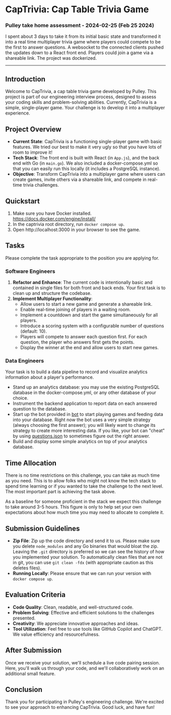 # CapTrivia: Cap Table Trivia Game

### Pulley take home assessment - 2024-02-25 (Feb 25 2024)
I spent about 3 days to take it from its initial basic state and transformed it into a real time multiplayer trivia game where players could compete to be the first to answer questions. A websocket to the connected clients pushed the updates down to a React front end. Players could join a game via a shareable link. The project was dockerized.

***

## Introduction
Welcome to CapTrivia, a cap table trivia game developed by Pulley. This project is part of our engineering interview process, designed to assess your coding skills and problem-solving abilities. Currently, CapTrivia is a simple, single-player game. Your challenge is to develop it into a multiplayer experience.

## Project Overview
- **Current State**: CapTrivia is a functioning single-player game with basic features. We tried our best to make it very ugly so that you have lots of room to improve it!
- **Tech Stack**: The front end is built with React (in `App.js`), and the back end with Go (in `main.go`). We also included a docker-compose.yml so that you can easily run this locally (it includes a PostgreSQL instance).
- **Objective**: Transform CapTrivia into a multiplayer game where users can create games, invite others via a shareable link, and compete in real-time trivia challenges.

## Quickstart

1. Make sure you have Docker installed. https://docs.docker.com/engine/install/
2. In the captrivia root directory, run `docker compose up`.
3. Open http://localhost:3000 in your browser to see the game.

## Tasks
Please complete the task appropriate to the position you are applying for.

### Software Engineers
1. **Refactor and Enhance**: The current code is intentionally basic and contained in single files for both front and back ends. Your first task is to clean up and structure the codebase.
2. **Implement Multiplayer Functionality**: 
    - Allow users to start a new game and generate a shareable link.
    - Enable real-time joining of players in a waiting room.
    - Implement a countdown and start the game simultaneously for all players.
    - Introduce a scoring system with a configurable number of questions (default: 10).
    - Players will compete to answer each question first. For each question, the player who answers first gets the points.
    - Display the winner at the end and allow users to start new games.

### Data Engineers
Your task is to build a data pipeline to record and visualize analytics information about a player's performance.
  - Stand up an analytics database: you may use the existing PostgreSQL database in the docker-compose.yml, or any other database of your choice.
  - Instrument the backend application to report data on each answered question to the database.
  - Start up the bot provided in [bot](bot) to start playing games and feeding data into your database.  Right now the bot uses a very simple strategy (always choosing the first answer); you will likely want to change its strategy to create more interesting data.  If you like, your bot can "cheat" by using [questions.json](backend/questions.json) to sometimes figure out the right answer.
  - Build and display some simple analytics on top of your analytics database.


## Time Allocation
There is no time restrictions on this challenge, you can take as much time as you need. This is to allow folks who might not know the tech stack to spend time learning or if you wanted to take the challenge to the next level. The most important part is achieving the task above.

As a baseline for someone proficient in the stack we expect this challenge to take around 3-5 hours. This figure is only to help set your own expectations about how much time you may need to allocate to complete it.

## Submission Guidelines
- **Zip File**: Zip up the code directory and send it to us. Please make sure you delete `node_modules` and any Go binaries that would bloat the zip. Leaving the `.git` directory is preferred so we can see the history of how you implemented your solution. To automatically clean files that are not in git, you can use `git clean -fdx` (with appropriate caution as this deletes files).
- **Running Locally**: Please ensure that we can run your version with `docker compose up`.

## Evaluation Criteria
- **Code Quality**: Clean, readable, and well-structured code.
- **Problem Solving**: Effective and efficient solutions to the challenges presented.
- **Creativity**: We appreciate innovative approaches and ideas.
- **Tool Utilization**: Feel free to use tools like GitHub Copilot and ChatGPT. We value efficiency and resourcefulness.

## After Submission
Once we receive your solution, we'll schedule a live code pairing session. Here, you'll walk us through your code, and we'll collaboratively work on an additional small feature.

## Conclusion
Thank you for participating in Pulley's engineering challenge. We're excited to see your approach to enhancing CapTrivia. Good luck, and have fun!
